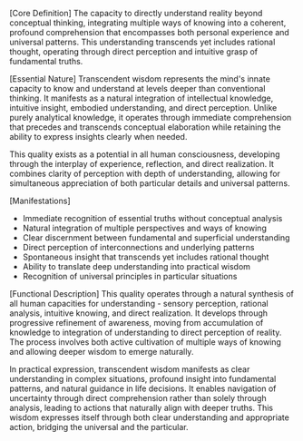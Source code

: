 [Core Definition]
The capacity to directly understand reality beyond conceptual thinking, integrating multiple ways of knowing into a coherent, profound comprehension that encompasses both personal experience and universal patterns. This understanding transcends yet includes rational thought, operating through direct perception and intuitive grasp of fundamental truths.

[Essential Nature]
Transcendent wisdom represents the mind's innate capacity to know and understand at levels deeper than conventional thinking. It manifests as a natural integration of intellectual knowledge, intuitive insight, embodied understanding, and direct perception. Unlike purely analytical knowledge, it operates through immediate comprehension that precedes and transcends conceptual elaboration while retaining the ability to express insights clearly when needed.

This quality exists as a potential in all human consciousness, developing through the interplay of experience, reflection, and direct realization. It combines clarity of perception with depth of understanding, allowing for simultaneous appreciation of both particular details and universal patterns.

[Manifestations]
- Immediate recognition of essential truths without conceptual analysis
- Natural integration of multiple perspectives and ways of knowing
- Clear discernment between fundamental and superficial understanding
- Direct perception of interconnections and underlying patterns
- Spontaneous insight that transcends yet includes rational thought
- Ability to translate deep understanding into practical wisdom
- Recognition of universal principles in particular situations

[Functional Description]
This quality operates through a natural synthesis of all human capacities for understanding - sensory perception, rational analysis, intuitive knowing, and direct realization. It develops through progressive refinement of awareness, moving from accumulation of knowledge to integration of understanding to direct perception of reality. The process involves both active cultivation of multiple ways of knowing and allowing deeper wisdom to emerge naturally.

In practical expression, transcendent wisdom manifests as clear understanding in complex situations, profound insight into fundamental patterns, and natural guidance in life decisions. It enables navigation of uncertainty through direct comprehension rather than solely through analysis, leading to actions that naturally align with deeper truths. This wisdom expresses itself through both clear understanding and appropriate action, bridging the universal and the particular.